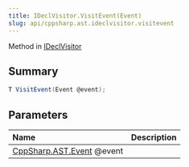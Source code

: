 ```yaml
---
title: IDeclVisitor.VisitEvent(Event)
slug: api/cppsharp.ast.ideclvisitor.visitevent
---
```

Method in [IDeclVisitor](/api/cppsharp/ast/ideclvisitor)

## Summary



```csharp
T VisitEvent(Event @event);
```

## Parameters

|Name|Description|
|:---|:---|
|[CppSharp.AST.Event](/api/cppsharp/ast/event) @event||

